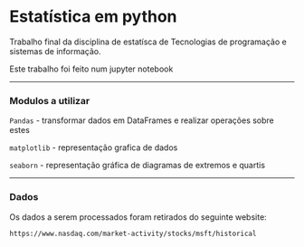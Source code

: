 # Estatística em python

Trabalho final da disciplina de estatísca de Tecnologias de programação e sistemas de informação. 

Este trabalho foi feito num jupyter notebook 

***

### Modulos a utilizar
``Pandas`` - transformar dados em DataFrames e realizar operações sobre estes

``matplotlib`` - representação grafica de dados

``seaborn`` - representação gráfica de diagramas de extremos e quartis

***

### Dados 

Os dados a serem processados foram retirados do seguinte website:

```link
https://www.nasdaq.com/market-activity/stocks/msft/historical
```

